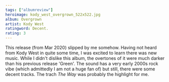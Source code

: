 ```yaml
---
tags: ["albumreview"]
heroimage: kody_west_overgrown_522x522.jpg
album: Overgrown
artist: Kody West
ratingword: Decent.
rating: 3
---
```


This release (from Mar 2020) slipped by me somehow. Having not heard from Kody
West in quite some time, I was excited to learn there was new music. While I
didn't dislike this album, the overtones of it were much darker than his
previous release 'Green'. The sound has a very early 2000s rock vibe (which
admittedly I am not a huge fan of) but still, there were some decent tracks. The
trach _The Way_ was probably the highlight for me.
